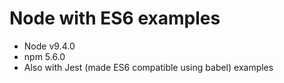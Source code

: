 # Node with ES6 examples
- Node v9.4.0
- npm 5.6.0
- Also with Jest (made ES6 compatible using babel) examples
